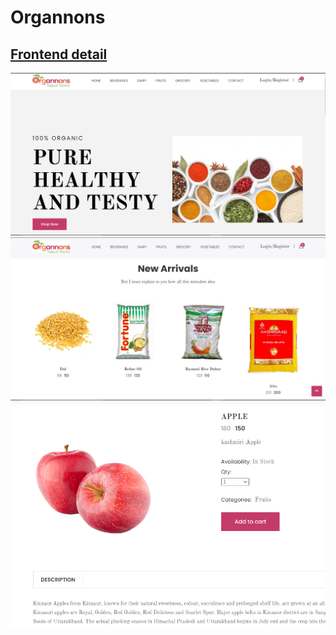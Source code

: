 # Organnons
## [Frontend detail](https://drive.google.com/file/d/10BS1AxPuuRwlWxnRAz_bEfxNObeuvyZv/view?usp=sharing)
![Screenshot of website](https://github.com/aritrochakraborty29/Organnons/blob/main/Capture1.PNG)
![Screenshot after entering data](https://github.com/aritrochakraborty29/Organnons/blob/main/Capture2.PNG)
![Screenshot after entering data in Dark mode](https://github.com/aritrochakraborty29/Organnons/blob/main/Capture3.PNG)
